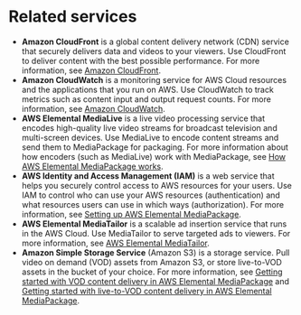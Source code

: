 # Related services<a name="related-services"></a>
+ **Amazon CloudFront** is a global content delivery network \(CDN\) service that securely delivers data and videos to your viewers\. Use CloudFront to deliver content with the best possible performance\. For more information, see [Amazon CloudFront](https://aws.amazon.com/cloudfront/)\.
+ **Amazon CloudWatch** is a monitoring service for AWS Cloud resources and the applications that you run on AWS\. Use CloudWatch to track metrics such as content input and output request counts\. For more information, see [Amazon CloudWatch](https://aws.amazon.com/cloudwatch/)\.
+ **AWS Elemental MediaLive** is a live video processing service that encodes high\-quality live video streams for broadcast television and multi\-screen devices\. Use MediaLive to encode content streams and send them to MediaPackage for packaging\. For more information about how encoders \(such as MediaLive\) work with MediaPackage, see [How AWS Elemental MediaPackage works](what-is-flow.md)\.
+ **AWS Identity and Access Management \(IAM\)** is a web service that helps you securely control access to AWS resources for your users\. Use IAM to control who can use your AWS resources \(authentication\) and what resources users can use in which ways \(authorization\)\. For more information, see [Setting up AWS Elemental MediaPackage](setting-up.md)\.
+ **AWS Elemental MediaTailor** is a scalable ad insertion service that runs in the AWS Cloud\. Use MediaTailor to serve targeted ads to viewers\. For more information, see [AWS Elemental MediaTailor](https://aws.amazon.com/mediatailor/)\.
+ **Amazon Simple Storage Service** \(Amazon S3\) is a storage service\. Pull video on demand \(VOD\) assets from Amazon S3, or store live\-to\-VOD assets in the bucket of your choice\. For more information, see [Getting started with VOD content delivery in AWS Elemental MediaPackage](getting-started-vod.md) and [Getting started with live\-to\-VOD content delivery in AWS Elemental MediaPackage](getting-started-ltov.md)\.